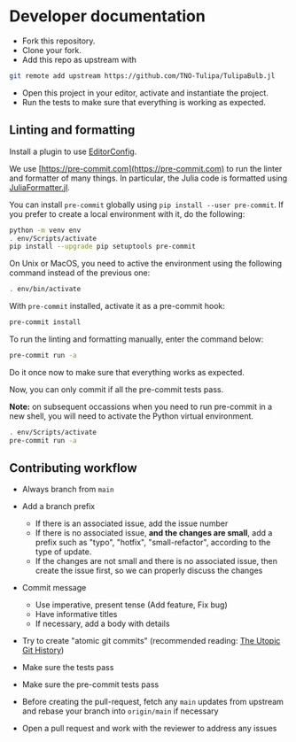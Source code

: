 # Developer documentation

- Fork this repository.
- Clone your fork.
- Add this repo as upstream with

```bash
git remote add upstream https://github.com/TNO-Tulipa/TulipaBulb.jl
```

- Open this project in your editor, activate and instantiate the project.
- Run the tests to make sure that everything is working as expected.

## Linting and formatting

Install a plugin to use [EditorConfig](https://editorconfig.org).

We use [https://pre-commit.com](https://pre-commit.com) to run the linter and formatter of many things.
In particular, the Julia code is formatted using [JuliaFormatter.jl](https://github.com/domluna/JuliaFormatter.jl).

You can install `pre-commit` globally using `pip install --user pre-commit`.
If you prefer to create a local environment with it, do the following:

```bash
python -m venv env
. env/Scripts/activate
pip install --upgrade pip setuptools pre-commit
```

On Unix or MacOS, you need to active the environment using the following command instead of the previous one:
```bash
. env/bin/activate
```

With `pre-commit` installed, activate it as a pre-commit hook:

```bash
pre-commit install
```

To run the linting and formatting manually, enter the command below:

```bash
pre-commit run -a
```

Do it once now to make sure that everything works as expected.

Now, you can only commit if all the pre-commit tests pass.

**Note:** on subsequent occassions when you need to run pre-commit in a new shell, you will need to activate the Python virtual environment.
```bash
. env/Scripts/activate
pre-commit run -a
```

## Contributing workflow

- Always branch from `main`

- Add a branch prefix

  - If there is an associated issue, add the issue number
  - If there is no associated issue, **and the changes are small**, add a prefix such as "typo", "hotfix", "small-refactor", according to the type of update.
  - If the changes are not small and there is no associated issue, then create the issue first, so we can properly discuss the changes
- Commit message

  - Use imperative, present tense (Add feature, Fix bug)
  - Have informative titles
  - If necessary, add a body with details
- Try to create "atomic git commits" (recommended reading: [The Utopic Git History](https://blog.esciencecenter.nl/the-utopic-git-history-d44b81c09593))
- Make sure the tests pass
- Make sure the pre-commit tests pass
- Before creating the pull-request, fetch any `main` updates from upstream and rebase your branch into `origin/main` if necessary
- Open a pull request and work with the reviewer to address any issues
